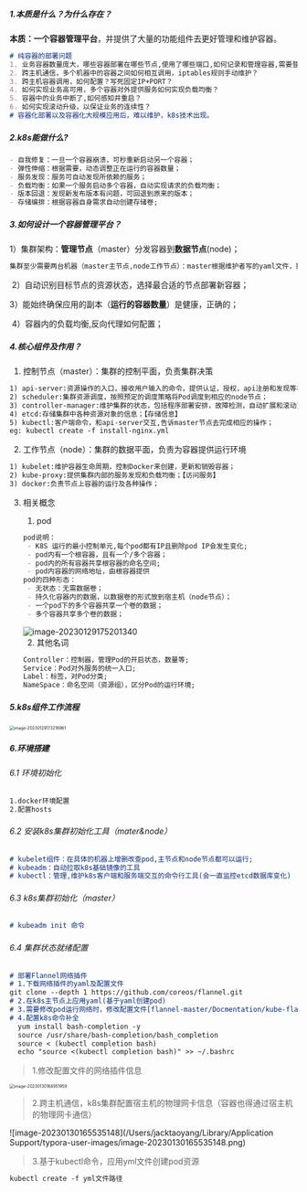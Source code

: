##### 1.本质是什么？为什么存在？

**本质：**一个**容器管理平台**，并提供了大量的功能组件去更好管理和维护容器。

```markdown
# 纯容器的部署问题
1. 业务容器数量庞大，哪些容器部署在哪些节点,使用了哪些端口,如何记录和管理容器,需要登录到每台机器去管理？
2. 跨主机通信，多个机器中的容器之间如何相互调用，iptables规则手动维护？
3. 跨主机容器调用，如何配置？写死固定IP+PORT？
4. 如何实现业务高可用，多个容器对外提供服务如何实现负载均衡？
5. 容器中的业务中断了,如何感知并重启？
6. 如何实现滚动升级，以保证业务的连续性？
# 容器化部署以及容器化大规模应用后，难以维护，k8s技术出现。
```

##### 2.k8s能做什么?

```markdown
- 自我修复：一旦一个容器崩溃，可秒重新启动另一个容器；
- 弹性伸缩：根据需要，动态调整正在运行的容器数量；
- 服务发现：服务可自动发现所依赖的服务；
- 负载均衡：如果一个服务启动多个容器，自动实现请求的负载均衡；
- 版本回退：发现新发布版本有问题，可回退到原来的版本；
- 存储编排：根据容器自身需求自动创建存储卷;
```

##### 3.如何设计一个容器管理平台？

​	1）集群架构：**管理节点**（master）分发容器到**数据节点**(node)；

```markdown
集群至少需要两台机器（master主节点,node工作节点）：master根据维护者写的yaml文件，描述容器的运行,创建具体的容器到node工作节点中。
```

​	2）自动识别目标节点的资源状态，选择最合适的节点部署新容器；

​	3）能始终确保应用的副本（**运行的容器数量**）是健康，正确的；

​	4）容器内的负载均衡,反向代理如何配置；

##### 4.核心组件及作用？

1) 控制节点（master）：集群的控制平面，负责集群决策

```markdown
1) api-server:资源操作的入口，接收用户输入的命令，提供认证，授权，api注册和发现等机制；
2) scheduler:集群资源调度，按照预定的调度策略将Pod调度到相应的node节点；
3) controller-manager:维护集群的状态，包括程序部署安排，故障检测，自动扩展和滚动更新等；【安排任务】
4) etcd:存储集群中各种资源对象的信息；【存储信息】
5) kubectl:客户端命令，和api-server交互,告诉master节点去完成相应的操作；
eg: kubectl create -f install-nginx.yml
```

2. 工作节点（node）：集群的数据平面，负责为容器提供运行环境

```markdown
1) kubelet:维护容器生命周期，控制Docker来创建，更新和销毁容器；
2) kube-proxy:提供集群内部的服务发现和负载均衡；【访问服务】
3) docker:负责节点上容器的运行及各种操作；
```

3. 相关概念

   1) pod 

   ```markdown
   pod说明：
   	- K8S 运行的最小控制单元,每个pod都有IP且删除pod IP会发生变化;
   	- pod内有一个根容器，且有一个/多个容器；
   	- pod内的所有容器共享根容器的命名空间;
   	- pod内容器的网络地址，由根容器提供
   pod的四种形态：
   	- 无状态：无需数据卷；
   	- 持久化容器内的数据，以数据卷的形式放到宿主机（node节点）；
   	- 一个pod下的多个容器共享一个卷的数据；
   	- 多个容器共享多个卷的数据；
   ```

   <img src="/Users/jacktaoyang/Library/Application Support/typora-user-images/image-20230129175201340.png" alt="image-20230129175201340"  />

   2) 其他名词

   ```markdown
   Controller：控制器，管理Pod的开启状态，数量等;
   Service：Pod对外服务的统一入口;
   Label：标签，对Pod分类;
   NameSpace：命名空间（资源组），区分Pod的运行环境;
   ```

##### 5.k8s组件工作流程

<img src="/Users/jacktaoyang/Library/Application Support/typora-user-images/image-20230129173216961.png" alt="image-20230129173216961" style="zoom:50%;" />

##### 6.环境搭建

###### 6.1 环境初始化

```markdown
1.docker环境配置
2.配置hosts
```

###### 6.2 安装k8s集群初始化工具（mater&node）

```markdown
# kubelet组件：在具体的机器上增删改查pod,主节点和node节点都可以运行;
# kubeadm：自动拉取k8s基础镜像的工具
# kubectl：管理,维护k8s客户端和服务端交互的命令行工具(会一直监控etcd数据库变化)
```

###### 6.3 k8s集群初始化（master）

```markdown
# kubeadm init 命令
```

###### 6.4 集群状态就绪配置

```markdown
# 部署Flannel网络插件
# 1.下载网络插件的yaml及配置文件
git clone --depth 1 https://github.com/coreos/flannel.git
# 2.在k8s主节点上应用yaml(基于yaml创建pod)
# 3.需要修改pod运行网络时，修改配置文件[flannel-master/Docmentation/kube-flannel.yml]
# 4.配置k8s命令补全
  yum install bash-completion -y
  source /usr/share/bash-completion/bash_completion
  source < (kubectl completion bash)
  echo "source <(kubectl completion bash)" >> ~/.bashrc
```

> 1.修改配置文件的网络插件信息

<img src="/Users/jacktaoyang/Library/Application Support/typora-user-images/image-20230130164951959.png" alt="image-20230130164951959" style="zoom:50%;" />

> 2.跨主机通信，k8s集群配置宿主机的物理网卡信息（容器也得通过宿主机的物理网卡通信）

![image-20230130165535148](/Users/jacktaoyang/Library/Application Support/typora-user-images/image-20230130165535148.png)

> 3.基于kubectl命令，应用yml文件创建pod资源

```markdown
kubectl create -f yml文件路径
```

